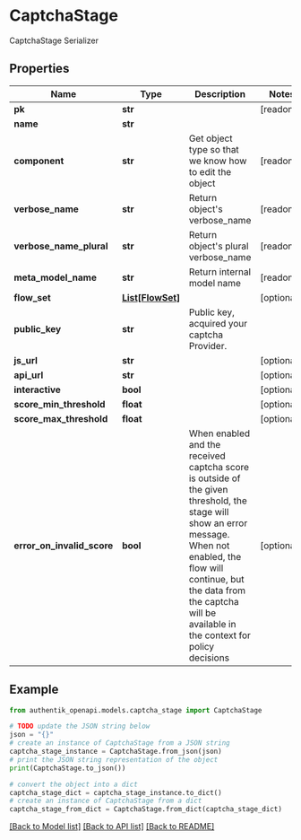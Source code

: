 # CaptchaStage

CaptchaStage Serializer

## Properties

Name | Type | Description | Notes
------------ | ------------- | ------------- | -------------
**pk** | **str** |  | [readonly] 
**name** | **str** |  | 
**component** | **str** | Get object type so that we know how to edit the object | [readonly] 
**verbose_name** | **str** | Return object&#39;s verbose_name | [readonly] 
**verbose_name_plural** | **str** | Return object&#39;s plural verbose_name | [readonly] 
**meta_model_name** | **str** | Return internal model name | [readonly] 
**flow_set** | [**List[FlowSet]**](FlowSet.md) |  | [optional] 
**public_key** | **str** | Public key, acquired your captcha Provider. | 
**js_url** | **str** |  | [optional] 
**api_url** | **str** |  | [optional] 
**interactive** | **bool** |  | [optional] 
**score_min_threshold** | **float** |  | [optional] 
**score_max_threshold** | **float** |  | [optional] 
**error_on_invalid_score** | **bool** | When enabled and the received captcha score is outside of the given threshold, the stage will show an error message. When not enabled, the flow will continue, but the data from the captcha will be available in the context for policy decisions | [optional] 

## Example

```python
from authentik_openapi.models.captcha_stage import CaptchaStage

# TODO update the JSON string below
json = "{}"
# create an instance of CaptchaStage from a JSON string
captcha_stage_instance = CaptchaStage.from_json(json)
# print the JSON string representation of the object
print(CaptchaStage.to_json())

# convert the object into a dict
captcha_stage_dict = captcha_stage_instance.to_dict()
# create an instance of CaptchaStage from a dict
captcha_stage_from_dict = CaptchaStage.from_dict(captcha_stage_dict)
```
[[Back to Model list]](../README.md#documentation-for-models) [[Back to API list]](../README.md#documentation-for-api-endpoints) [[Back to README]](../README.md)


